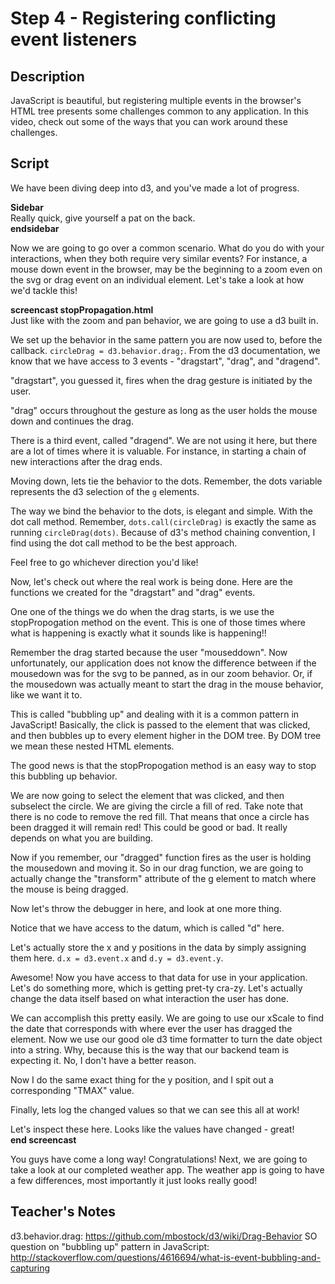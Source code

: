 # Step 4 - Registering conflicting event listeners

## Description
JavaScript is beautiful, but registering multiple events in the browser's HTML tree presents some challenges common to any application.  In this video, check out some of the ways that you can work around these challenges.

## Script
We have been diving deep into d3, and you've made a lot of progress.  

**Sidebar**    
Really quick, give yourself a pat on the back.    
**endsidebar**

Now we are going to go over a common scenario.  What do you do with your interactions, when they both require very similar events?  For instance, a mouse down event in the browser, may be the beginning to a zoom even on the svg or drag event on an individual element.  Let's take a look at how we'd tackle this!

**screencast stopPropagation.html**     
Just like with the zoom and pan behavior, we are going to use a d3 built in.  

We set up the behavior in the same pattern you are now used to, before the callback.  `circleDrag = d3.behavior.drag;`.  From the d3 documentation, we know that we have access to 3 events - "dragstart", "drag", and "dragend".

"dragstart", you guessed it, fires when the drag gesture is initiated by the user.  

"drag" occurs throughout the gesture as long as the user holds the mouse down and continues the drag.

There is a third event, called "dragend".  We are not using it here, but there are a lot of times where it is valuable.  For instance, in starting a chain of new interactions after the drag ends.

Moving down, lets tie the behavior to the dots.  Remember, the dots variable represents the d3 selection of the `g` elements.  

The way we bind the behavior to the dots, is elegant and simple.  With the dot call method.  Remember, `dots.call(circleDrag)` is exactly the same as running `circleDrag(dots)`.  Because of d3's method chaining convention, I find using the dot call method to be the best approach.  

Feel free to go whichever direction you'd like!

Now, let's check out where the real work is being done.  Here are the functions we created for the "dragstart" and "drag" events.

One one of the things we do when the drag starts, is we use the stopPropogation method on the event.  This is one of those times where what is happening is exactly what it sounds like is happening!!  

Remember the drag started because the user "mouseddown".  Now unfortunately, our application does not know the difference between if the mousedown was for the svg to be panned, as in our zoom behavior.  Or, if the mousedown was actually meant to start the drag in the mouse behavior, like we want it to.  

This is called "bubbling up" and dealing with it is a common pattern in JavaScript!  Basically, the click is passed to the element that was clicked, and then bubbles up to every element higher in the DOM tree.  By DOM tree we mean these nested HTML elements.

The good news is that the stopPropogation method is an easy way to stop this bubbling up behavior.  

We are now going to select the element that was clicked, and then subselect the circle.  We are giving the circle a fill of red.  Take note that there is no code to remove the red fill.  That means that once a circle has been dragged it will remain red!  This could be good or bad.  It really depends on what you are building.

Now if you remember, our "dragged" function fires as the user is holding the mousedown and moving it.  So in our drag function, we are going to actually change the "transform" attribute of the g element to match where the mouse is being dragged.  

Now let's throw the debugger in here, and look at one more thing.

Notice that we have access to the datum, which is called "d" here.

Let's actually store the x and y positions in the data by simply assigning them here. `d.x = d3.event.x` and `d.y = d3.event.y`.

Awesome!  Now you have access to that data for use in your application.  Let's do something more, which is getting pret-ty cra-zy.  Let's actually change the data itself based on what interaction the user has done.  

We can accomplish this pretty easily.  We are going to use our xScale to find the date that corresponds with where ever the user has dragged the element.  Now we use our good ole d3 time formatter to turn the date object into a string.  Why, because this is the way that our backend team is expecting it.  No, I don't have a better reason.

Now I do the same exact thing for the y position, and I spit out a corresponding "TMAX" value.

Finally, lets log the changed values so that we can see this all at work!

Let's inspect these here.  Looks like the values have changed - great!     
**end screencast**

You guys have come a long way!  Congratulations!  Next, we are going to take a look at our completed weather app.  The weather app is going to have a few differences, most importantly it just looks really good!  

## Teacher's Notes
d3.behavior.drag: https://github.com/mbostock/d3/wiki/Drag-Behavior
SO question on "bubbling up" pattern in JavaScript: http://stackoverflow.com/questions/4616694/what-is-event-bubbling-and-capturing
